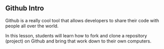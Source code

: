 ## Github Intro

Github is a really cool tool that allows developers to share their code with people all over the world. 

In this lesson, students will learn how to fork and clone a repository (project) on Github and bring that work down to their own computers.

